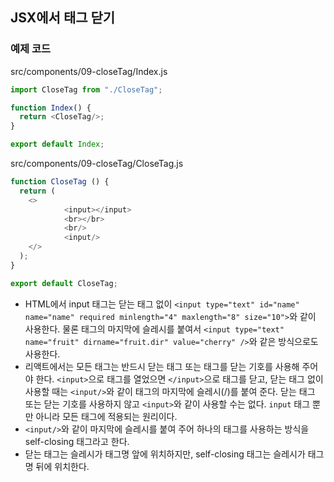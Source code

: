 ## JSX에서 태그 닫기

### 예제 코드
src/components/09-closeTag/Index.js
```js
import CloseTag from "./CloseTag";

function Index() {
  return <CloseTag/>;
}

export default Index;
```

src/components/09-closeTag/CloseTag.js
```js
function CloseTag () {
  return (
    <>
			<input></input>
			<br></br>
			<br/>
			<input/>
    </>
  );
}

export default CloseTag;
```
- HTML에서 input 태그는 닫는 태그 없이 `<input type="text" id="name" name="name" required minlength="4" maxlength="8" size="10">`와 같이 사용한다. 물론 태그의 마지막에 슬레시를 붙여서 `<input type="text" name="fruit" dirname="fruit.dir" value="cherry" />`와 같은 방식으로도 사용한다.
- 리액트에서는 모든 태그는 반드시 닫는 태그 또는 태그를 닫는 기호를 사용해 주어야 한다. `<input>`으로 태그를 열었으면 `</input>`으로 태그를 닫고, 닫는 태그 없이 사용할 때는 `<input/>`와 같이 태그의 마지막에 슬레시(/)를 붙여 준다. 닫는 태그 또는 닫는 기호를 사용하지 않고 `<input>`와 같이 사용할 수는 없다. `input` 태그 뿐만 아니라 모든 태그에 적용되는 원리이다.
-  `<input/>`와 같이 마지막에 슬레시를 붙여 주어 하나의 태그를 사용하는 방식을 self-closing 태그라고 한다.
- 닫는 태그는 슬레시가 태그명 앞에 위치하지만, self-closing 태그는 슬레시가 태그명 뒤에 위치한다.